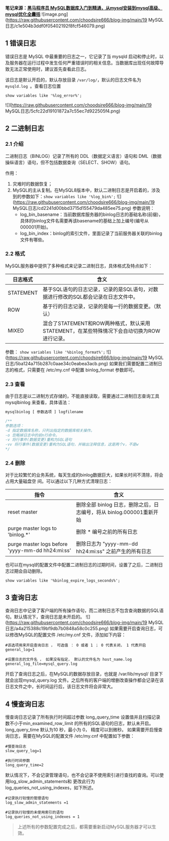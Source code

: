 **笔记来源：**[**黑马程序员 MySQL数据库入门到精通，从mysql安装到mysql高级、mysql优化全囊括**](https://www.bilibili.com/video/BV1Kr4y1i7ru/?spm_id_from=333.337.search-card.all.click&vd_source=e8046ccbdc793e09a75eb61fe8e84a30)
![image.png](https://raw.githubusercontent.com/choodsire666/blog-img/main/19 MySQL日志/c1e504b3ddf0f05402192f8fcf546079.png)

## 1 错误日志
错误日志是 MySQL 中最重要的日志之一，它记录了当 mysqld 启动和停止时，以及服务器在运行过程中发生任何严重错误时的相关信息。当数据库出现任何故障导致无法正常使用时，建议首先查看此日志。

该日志是默认开启的，默认存放目录 `/var/log/`，默认的日志文件名为 `mysqld.log `。查看日志位置
```plsql
show variables like '%log_error%';
```

![](https://raw.githubusercontent.com/choodsire666/blog-img/main/19 MySQL日志/5cfc22d19101872a7c55ec7d922505f4.png)
## 2 二进制日志
### 2.1 介绍
二进制日志（BINLOG）记录了所有的 DDL（数据定义语言）语句和 DML（数据操纵语言）语句，但不包括数据查询（SELECT、SHOW）语句。

作用：

1. 灾难时的数据恢复；
2. MySQL的主从复制。在MySQL8版本中，默认二进制日志是开启着的，涉及到的参数如下：`show variables like '%log_bin%';`
![](https://raw.githubusercontent.com/choodsire666/blog-img/main/19 MySQL日志/cd2241d00bbd3715d155479da485ee75.png)
参数说明：
   - log_bin_basename：当前数据库服务器的binlog日志的基础名称(前缀)，具体的binlog文件名需要再该basename的基础上加上编号(编号从000001开始)。
   - log_bin_index：binlog的索引文件，里面记录了当前服务器关联的binlog文件有哪些。
### 2.2 格式
MySQL服务器中提供了多种格式来记录二进制日志，具体格式及特点如下：

| 日志格式 | 含义 |
| --- | --- |
| STATEMENT | 基于SQL语句的日志记录，记录的是SQL语句，对数据进行修改的SQL都会记录在日志文件中。 |
| ROW | 基于行的日志记录，记录的是每一行的数据变更。（默认） |
| MIXED | 混合了STATEMENT和ROW两种格式，默认采用STATEMENT，在某些特殊情况下会自动切换为ROW进行记录。 |

参数：
`show variables like '%binlog_format%';`
![](https://raw.githubusercontent.com/choodsire666/blog-img/main/19 MySQL日志/5ba124a715b287c0aae34c0eabea3acb.png)
如果我们需要配置二进制日志的格式，只需要在 /etc/my.cnf 中配置 binlog_format 参数即可。
### 2.3 查看
由于日志是以二进制方式存储的，不能直接读取，需要通过二进制日志查询工具 mysqlbinlog 来查看，具体语法：
```sql
mysqlbinlog [ 参数选项 ] logfilename 

/**
参数选项： 
-d 指定数据库名称，只列出指定的数据库相关操作。 
-o 忽略掉日志中的前n行命令。 
-v 将行事件(数据变更)重构为SQL语句 
-vv 将行事件(数据变更)重构为SQL语句，并输出注释信息，这是两个v，不是w
*/
```
### 2.4 删除
对于比较繁忙的业务系统，每天生成的binlog数据巨大，如果长时间不清除，将会占用大量磁盘空
间。可以通过以下几种方式清理日志：

| 指令 | 含义 |
| --- | --- |
| reset master | 删除全部 binlog 日志，删除之后，日志编号，将从 binlog.000001重新开始 |
| purge master logs to 'binlog.*' | 删除 * 编号之前的所有日志 |
| purge master logs before 'yyyy-mm-dd hh24:mi:ss' | 删除日志为 "yyyy-mm-dd hh24:mi:ss" 之前产生的所有日志 |

也可以在mysql的配置文件中配置二进制日志的过期时间，设置了之后，二进制日志过期会自动删除。
```plsql
show variables like '%binlog_expire_logs_seconds%';
```
## 3 查询日志
查询日志中记录了客户端的所有操作语句，而二进制日志不包含查询数据的SQL语句。默认情况下，查询日志是未开启的。
![](https://raw.githubusercontent.com/choodsire666/blog-img/main/19 MySQL日志/a4a215388c19bf9db7b0848a58c0c255.png)
如果需要开启查询日志，可以修改MySQL的配置文件 /etc/my.cnf 文件，添加如下内容：
```properties
#该选项用来开启查询日志 ， 可选值 ： 0 或者 1 ； 0 代表关闭， 1 代表开启 
general_log=1 

#设置日志的文件名 ， 如果没有指定， 默认的文件名为 host_name.log 
general_log_file=mysql_query.log
```
开启了查询日志之后，在MySQL的数据存放目录，也就是 /var/lib/mysql/ 目录下就会出现mysql_query.log 文件。之后所有的客户端的增删改查操作都会记录在该日志文件之中，长时间运行后，该日志文件将会非常大。
## 4 慢查询日志
慢查询日志记录了所有执行时间超过参数 long_query_time 设置值并且扫描记录数不小于min_examined_row_limit 的所有的SQL语句的日志，默认未开启。long_query_time 默认为10 秒，最小为 0， 精度可以到微秒。
如果需要开启慢查询日志，需要在MySQL的配置文件 /etc/my.cnf 中配置如下参数：
```properties
#慢查询日志 
slow_query_log=1 

#执行时间参数 
long_query_time=2
```
默认情况下，不会记录管理语句，也不会记录不使用索引进行查找的查询。可以使用log_slow_admin_statements和 更改此行为 log_queries_not_using_indexes，如下所述。
```properties
#记录执行较慢的管理语句 
log_slow_admin_statements =1 

#记录执行较慢的未使用索引的语句 
log_queries_not_using_indexes = 1
```
> 上述所有的参数配置完成之后，都需要重新启动MySQL服务器才可以生效。

